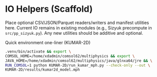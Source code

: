 # IO Helpers (Scaffold)

Place optional CSV/JSON/Parquet readers/writers and manifest utilities here.
Current IO remains in existing modules (e.g., Sizyuk precompute in
`src/pp_sizyuk.py`). Any new utilities should be additive and optional.

Quick environment one-liner (KUMAR-2D)
```bash
.venv/bin/activate && export \
COMSOL_HOME=/home/xdadmin/comsol62/multiphysics && export \
JAVA_HOME=/home/xdadmin/comsol62/multiphysics/java/glnxa64/jre && \
RUN_COMSOL=1 python KUMAR-2D/run_kumar_mph.py --check-only --out \
KUMAR-2D/results/kumar2d_model.mph
```

